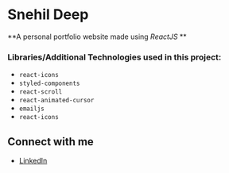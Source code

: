 # Snehil Deep

**A personal portfolio website made using *ReactJS* **

### Libraries/Additional Technologies used in this project:

- `react-icons`
- `styled-components`
- `react-scroll`
- `react-animated-cursor`
- `emailjs`
- `react-icons`

## Connect with me

- [LinkedIn](https://www.linkedin.com/in/snehil-deep-1090b1224/)

